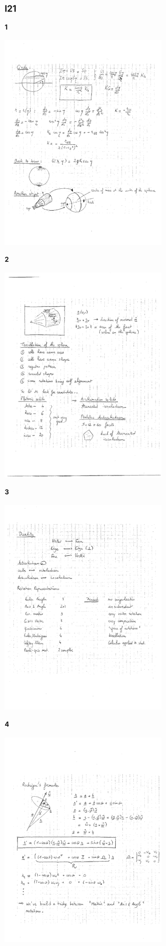# l21


## 1



![Source Image](l21/page_001.png)
---

## 2



![Source Image](l21/page_002.png)
---

## 3



![Source Image](l21/page_003.png)
---

## 4



![Source Image](l21/page_004.png)
---
